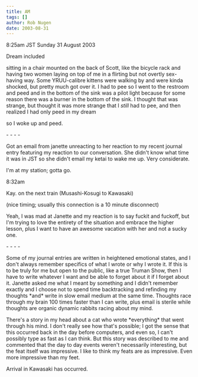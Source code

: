 ```yaml
---
title: AM
tags: []
author: Rob Nugen
date: 2003-08-31
---
```


<p class=date>8:25am JST Sunday 31 August 2003</p>

<p>Dream included</p>

<p class=dream>sitting in a chair mounted on the back of Scott, like
the bicycle rack and having two women laying on top of me in a
flirting but not overtly sex-having way.  Some YRUU-calibre kittens
were walking by and were kinda shocked, but pretty much got over it.
I had to pee so I went to the restroom and peed and in the bottom of
the sink was a pilot light because for some reason there was a burner
in the bottom of the sink.  I thought that was strange, but thought it
was more strange that I <em>still</em> had to pee, and then realized I
had only peed in my dream</p>

<p>so I woke up and peed.</p>

<p>- - - -</p>

<p>Got an email from janette unreacting to her reaction to my recent
journal entry featuring my reaction to our conversation.  She didn't
know what time it was in JST so she didn't email my ketai to wake me
up.  Very considerate.</p>

<p>I'm at my station; gotta go.</p>

<p class=date>8:32am</p>

<p>Kay.  on the next train (Musashi-Kosugi to Kawasaki)</p>

<p>(nice timing; usually this connection is a 10 minute disconnect)</p>

<p>Yeah, I was mad at Janette and my reaction is to say fuckit and
fuckoff, but I'm trying to love the entirety of the situation and
embrace the higher lesson, plus I want to have an awesome vacation
with her and not a sucky one.</p>

<p>- - - -</p>

<p>Some of my journal entries are written in heightened emotional
states, and I don't always remember specifics of what I wrote or why I
wrote it.  If this is to be truly for me but open to the public, like
a true Truman Show, then I have to write whatever I want and be able
to forget about it if I forget about it.  Janette asked me what I
meant by something and I didn't remember exactly and I choose not to
spend time backtracking and refinding my thoughts *and* write in slow
email medium at the same time.  Thoughts race through my brain 100
times faster than I can write, plus email is sterile while thoughts
are organic dynamic rabbits racing about my mind.</p>

<p>There's a story in my head about a cat who wrote *everything* that
went through his mind.  I don't really see how that's possible; I got
the sense that this occurred back in the day before computers, and
even so, I can't possibly type as fast as I can think.  But this story
was described to me and commented that the day to day events weren't
necessarily interesting, but the feat itself was impressive.  I like
to think my feats are as impressive.  Even more impressive than my
feet.</p>

<p>Arrival in Kawasaki has occurred.</p>

